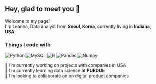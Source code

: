 ## Hey, glad to meet you 👋

<!--
**LeannaJ/LeannaJ** is a ✨ _special_ ✨ repository because its `README.md` (this file) appears on your GitHub profile.

Here are some ideas to get you started:

- 🔭 I’m currently working on projects with companies in USA
- 🌱 I’m currently learning data science at PURDUE
- 👯 I’m looking to collaborate on digital product companies
- 🤔 I’m looking for help with ...
- 💬 Ask me about ...
- 📫 How to reach me: 
- 😄 Pronouns: she/her
- ⚡ Fun fact: ...
-->

<p>Welcome to my page! </br> I'm Leanna, Data analyst from <b>Seoul, Korea</b>, currently living in <b>Indiana, USA</b>. </p>
<h3>Things I code with</h3>
<p>
  <img alt="Python" src="https://img.shields.io/badge/-Python-45b8d8?style=flat-square&logo=Python&logoColor=white" />
  <img alt="MySQL" src="https://img.shields.io/badge/-MySQL-8DD6F9?style=flat-square&logo=MySQL&logoColor=white" /> 
  <img alt="R" src="https://img.shields.io/badge/-R-46a2f1?style=flat-square&logo=R&logoColor=white" />
  <img alt="Pandas" src="https://img.shields.io/badge/-Pandas-2088FF?style=flat-square&logo=Pandas&logoColor=white" />
  <img alt="Numpy" src="https://img.shields.io/badge/-Numpy-1a73e8?style=flat-square&logo=Numpy&logoColor=white" />
</p>
<p>🔭 I’m currently working on projects with companies in USA </br> 🌱 I’m currently learning data science at <b>PURDUE</b> </br> 👯 I’m looking to collaborate on on digital product companies </p>
